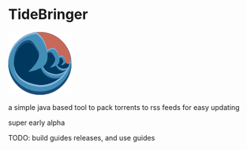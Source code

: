 # TideBringer

![Alt text](/graphics/Tide_Bringer_plain.png?raw=true)


a simple java based tool to pack torrents to rss feeds for easy updating

super early alpha

TODO: build guides releases, and use guides
